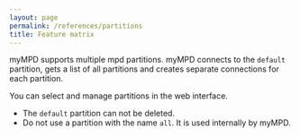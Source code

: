 ```yaml
---
layout: page
permalink: /references/partitions
title: Feature matrix
---
```


myMPD supports multiple mpd partitions. myMPD connects to the `default` partition, gets a list of all partitions and creates separate connections for each partition.

You can select and manage partitions in the web interface.

- The `default` partition can not be deleted.
- Do not use a partition with the name `all`. It is used internally by myMPD.
